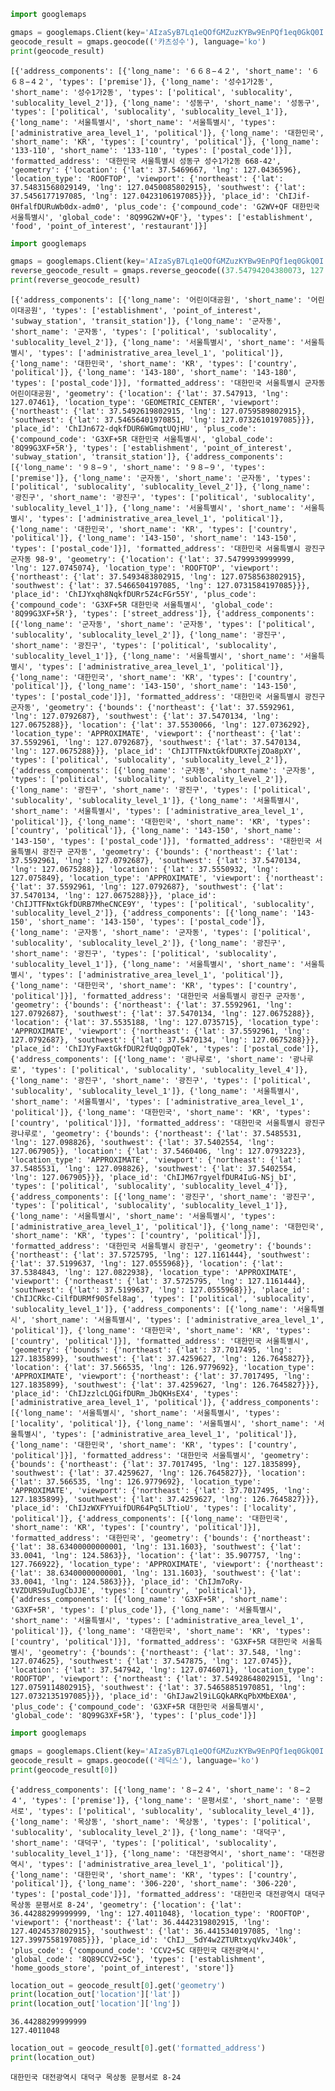 ```python
import googlemaps

gmaps = googlemaps.Client(key='AIzaSyB7Lq1eQOfGMZuzKYBw9EnPQf1eq0GkQ0I')
geocode_result = gmaps.geocode(('카츠성수'), language='ko')
print(geocode_result)
```

    [{'address_components': [{'long_name': '６６８−４２', 'short_name': '６６８−４２', 'types': ['premise']}, {'long_name': '성수1가2동', 'short_name': '성수1가2동', 'types': ['political', 'sublocality', 'sublocality_level_2']}, {'long_name': '성동구', 'short_name': '성동구', 'types': ['political', 'sublocality', 'sublocality_level_1']}, {'long_name': '서울특별시', 'short_name': '서울특별시', 'types': ['administrative_area_level_1', 'political']}, {'long_name': '대한민국', 'short_name': 'KR', 'types': ['country', 'political']}, {'long_name': '133-110', 'short_name': '133-110', 'types': ['postal_code']}], 'formatted_address': '대한민국 서울특별시 성동구 성수1가2동 668-42', 'geometry': {'location': {'lat': 37.5469667, 'lng': 127.0436596}, 'location_type': 'ROOFTOP', 'viewport': {'northeast': {'lat': 37.54831568029149, 'lng': 127.0450085802915}, 'southwest': {'lat': 37.5456177197085, 'lng': 127.0423106197085}}}, 'place_id': 'ChIJif-0HfalfDURuWb0dx-adm0', 'plus_code': {'compound_code': 'G2WV+QF 대한민국 서울특별시', 'global_code': '8Q99G2WV+QF'}, 'types': ['establishment', 'food', 'point_of_interest', 'restaurant']}]



```python
import googlemaps

gmaps = googlemaps.Client(key='AIzaSyB7Lq1eQOfGMZuzKYBw9EnPQf1eq0GkQ0I')
reverse_geocode_result = gmaps.reverse_geocode((37.54794204380073, 127.07460710236217), language='ko')
print(reverse_geocode_result)
```

    [{'address_components': [{'long_name': '어린이대공원', 'short_name': '어린이대공원', 'types': ['establishment', 'point_of_interest', 'subway_station', 'transit_station']}, {'long_name': '군자동', 'short_name': '군자동', 'types': ['political', 'sublocality', 'sublocality_level_2']}, {'long_name': '서울특별시', 'short_name': '서울특별시', 'types': ['administrative_area_level_1', 'political']}, {'long_name': '대한민국', 'short_name': 'KR', 'types': ['country', 'political']}, {'long_name': '143-180', 'short_name': '143-180', 'types': ['postal_code']}], 'formatted_address': '대한민국 서울특별시 군자동 어린이대공원', 'geometry': {'location': {'lat': 37.547913, 'lng': 127.07461}, 'location_type': 'GEOMETRIC_CENTER', 'viewport': {'northeast': {'lat': 37.5492619802915, 'lng': 127.0759589802915}, 'southwest': {'lat': 37.54656401970851, 'lng': 127.0732610197085}}}, 'place_id': 'ChIJn672-dqkfDUR6WGmqtUQjHU', 'plus_code': {'compound_code': 'G3XF+5R 대한민국 서울특별시', 'global_code': '8Q99G3XF+5R'}, 'types': ['establishment', 'point_of_interest', 'subway_station', 'transit_station']}, {'address_components': [{'long_name': '９８−９', 'short_name': '９８−９', 'types': ['premise']}, {'long_name': '군자동', 'short_name': '군자동', 'types': ['political', 'sublocality', 'sublocality_level_2']}, {'long_name': '광진구', 'short_name': '광진구', 'types': ['political', 'sublocality', 'sublocality_level_1']}, {'long_name': '서울특별시', 'short_name': '서울특별시', 'types': ['administrative_area_level_1', 'political']}, {'long_name': '대한민국', 'short_name': 'KR', 'types': ['country', 'political']}, {'long_name': '143-150', 'short_name': '143-150', 'types': ['postal_code']}], 'formatted_address': '대한민국 서울특별시 광진구 군자동 98-9', 'geometry': {'location': {'lat': 37.54799939999999, 'lng': 127.0745074}, 'location_type': 'ROOFTOP', 'viewport': {'northeast': {'lat': 37.5493483802915, 'lng': 127.0758563802915}, 'southwest': {'lat': 37.5466504197085, 'lng': 127.0731584197085}}}, 'place_id': 'ChIJYxqh8NqkfDURr5Z4cFGr55Y', 'plus_code': {'compound_code': 'G3XF+5R 대한민국 서울특별시', 'global_code': '8Q99G3XF+5R'}, 'types': ['street_address']}, {'address_components': [{'long_name': '군자동', 'short_name': '군자동', 'types': ['political', 'sublocality', 'sublocality_level_2']}, {'long_name': '광진구', 'short_name': '광진구', 'types': ['political', 'sublocality', 'sublocality_level_1']}, {'long_name': '서울특별시', 'short_name': '서울특별시', 'types': ['administrative_area_level_1', 'political']}, {'long_name': '대한민국', 'short_name': 'KR', 'types': ['country', 'political']}, {'long_name': '143-150', 'short_name': '143-150', 'types': ['postal_code']}], 'formatted_address': '대한민국 서울특별시 광진구 군자동', 'geometry': {'bounds': {'northeast': {'lat': 37.5592961, 'lng': 127.0792687}, 'southwest': {'lat': 37.5470134, 'lng': 127.0675288}}, 'location': {'lat': 37.5530066, 'lng': 127.0736292}, 'location_type': 'APPROXIMATE', 'viewport': {'northeast': {'lat': 37.5592961, 'lng': 127.0792687}, 'southwest': {'lat': 37.5470134, 'lng': 127.0675288}}}, 'place_id': 'ChIJTTFNxtGkfDURXTejZOa8pXY', 'types': ['political', 'sublocality', 'sublocality_level_2']}, {'address_components': [{'long_name': '군자동', 'short_name': '군자동', 'types': ['political', 'sublocality', 'sublocality_level_2']}, {'long_name': '광진구', 'short_name': '광진구', 'types': ['political', 'sublocality', 'sublocality_level_1']}, {'long_name': '서울특별시', 'short_name': '서울특별시', 'types': ['administrative_area_level_1', 'political']}, {'long_name': '대한민국', 'short_name': 'KR', 'types': ['country', 'political']}, {'long_name': '143-150', 'short_name': '143-150', 'types': ['postal_code']}], 'formatted_address': '대한민국 서울특별시 광진구 군자동', 'geometry': {'bounds': {'northeast': {'lat': 37.5592961, 'lng': 127.0792687}, 'southwest': {'lat': 37.5470134, 'lng': 127.0675288}}, 'location': {'lat': 37.5550932, 'lng': 127.075849}, 'location_type': 'APPROXIMATE', 'viewport': {'northeast': {'lat': 37.5592961, 'lng': 127.0792687}, 'southwest': {'lat': 37.5470134, 'lng': 127.0675288}}}, 'place_id': 'ChIJTTFNxtGkfDURB7MheCNCE9Y', 'types': ['political', 'sublocality', 'sublocality_level_2']}, {'address_components': [{'long_name': '143-150', 'short_name': '143-150', 'types': ['postal_code']}, {'long_name': '군자동', 'short_name': '군자동', 'types': ['political', 'sublocality', 'sublocality_level_2']}, {'long_name': '광진구', 'short_name': '광진구', 'types': ['political', 'sublocality', 'sublocality_level_1']}, {'long_name': '서울특별시', 'short_name': '서울특별시', 'types': ['administrative_area_level_1', 'political']}, {'long_name': '대한민국', 'short_name': 'KR', 'types': ['country', 'political']}], 'formatted_address': '대한민국 서울특별시 광진구 군자동', 'geometry': {'bounds': {'northeast': {'lat': 37.5592961, 'lng': 127.0792687}, 'southwest': {'lat': 37.5470134, 'lng': 127.0675288}}, 'location': {'lat': 37.5535188, 'lng': 127.0735715}, 'location_type': 'APPROXIMATE', 'viewport': {'northeast': {'lat': 37.5592961, 'lng': 127.0792687}, 'southwest': {'lat': 37.5470134, 'lng': 127.0675288}}}, 'place_id': 'ChIJYyFaxtGkfDUR2fUqOgpQTek', 'types': ['postal_code']}, {'address_components': [{'long_name': '광나루로', 'short_name': '광나루로', 'types': ['political', 'sublocality', 'sublocality_level_4']}, {'long_name': '광진구', 'short_name': '광진구', 'types': ['political', 'sublocality', 'sublocality_level_1']}, {'long_name': '서울특별시', 'short_name': '서울특별시', 'types': ['administrative_area_level_1', 'political']}, {'long_name': '대한민국', 'short_name': 'KR', 'types': ['country', 'political']}], 'formatted_address': '대한민국 서울특별시 광진구 광나루로', 'geometry': {'bounds': {'northeast': {'lat': 37.5485531, 'lng': 127.098826}, 'southwest': {'lat': 37.5402554, 'lng': 127.067905}}, 'location': {'lat': 37.5460406, 'lng': 127.0793223}, 'location_type': 'APPROXIMATE', 'viewport': {'northeast': {'lat': 37.5485531, 'lng': 127.098826}, 'southwest': {'lat': 37.5402554, 'lng': 127.067905}}}, 'place_id': 'ChIJM67rgyelfDUR4IuG-NSj_bI', 'types': ['political', 'sublocality', 'sublocality_level_4']}, {'address_components': [{'long_name': '광진구', 'short_name': '광진구', 'types': ['political', 'sublocality', 'sublocality_level_1']}, {'long_name': '서울특별시', 'short_name': '서울특별시', 'types': ['administrative_area_level_1', 'political']}, {'long_name': '대한민국', 'short_name': 'KR', 'types': ['country', 'political']}], 'formatted_address': '대한민국 서울특별시 광진구', 'geometry': {'bounds': {'northeast': {'lat': 37.5725795, 'lng': 127.1161444}, 'southwest': {'lat': 37.5199637, 'lng': 127.0555968}}, 'location': {'lat': 37.5384843, 'lng': 127.0822938}, 'location_type': 'APPROXIMATE', 'viewport': {'northeast': {'lat': 37.5725795, 'lng': 127.1161444}, 'southwest': {'lat': 37.5199637, 'lng': 127.0555968}}}, 'place_id': 'ChIJCRkc-CilfDURMf90Sfel8ag', 'types': ['political', 'sublocality', 'sublocality_level_1']}, {'address_components': [{'long_name': '서울특별시', 'short_name': '서울특별시', 'types': ['administrative_area_level_1', 'political']}, {'long_name': '대한민국', 'short_name': 'KR', 'types': ['country', 'political']}], 'formatted_address': '대한민국 서울특별시', 'geometry': {'bounds': {'northeast': {'lat': 37.7017495, 'lng': 127.1835899}, 'southwest': {'lat': 37.4259627, 'lng': 126.7645827}}, 'location': {'lat': 37.566535, 'lng': 126.9779692}, 'location_type': 'APPROXIMATE', 'viewport': {'northeast': {'lat': 37.7017495, 'lng': 127.1835899}, 'southwest': {'lat': 37.4259627, 'lng': 126.7645827}}}, 'place_id': 'ChIJzzlcLQGifDURm_JbQKHsEX4', 'types': ['administrative_area_level_1', 'political']}, {'address_components': [{'long_name': '서울특별시', 'short_name': '서울특별시', 'types': ['locality', 'political']}, {'long_name': '서울특별시', 'short_name': '서울특별시', 'types': ['administrative_area_level_1', 'political']}, {'long_name': '대한민국', 'short_name': 'KR', 'types': ['country', 'political']}], 'formatted_address': '대한민국 서울특별시', 'geometry': {'bounds': {'northeast': {'lat': 37.7017495, 'lng': 127.1835899}, 'southwest': {'lat': 37.4259627, 'lng': 126.7645827}}, 'location': {'lat': 37.566535, 'lng': 126.9779692}, 'location_type': 'APPROXIMATE', 'viewport': {'northeast': {'lat': 37.7017495, 'lng': 127.1835899}, 'southwest': {'lat': 37.4259627, 'lng': 126.7645827}}}, 'place_id': 'ChIJzWXFYYuifDUR64Pq5LTtioU', 'types': ['locality', 'political']}, {'address_components': [{'long_name': '대한민국', 'short_name': 'KR', 'types': ['country', 'political']}], 'formatted_address': '대한민국', 'geometry': {'bounds': {'northeast': {'lat': 38.63400000000001, 'lng': 131.1603}, 'southwest': {'lat': 33.0041, 'lng': 124.5863}}, 'location': {'lat': 35.907757, 'lng': 127.766922}, 'location_type': 'APPROXIMATE', 'viewport': {'northeast': {'lat': 38.63400000000001, 'lng': 131.1603}, 'southwest': {'lat': 33.0041, 'lng': 124.5863}}}, 'place_id': 'ChIJm7oRy-tVZDURS9uIugCbJJE', 'types': ['country', 'political']}, {'address_components': [{'long_name': 'G3XF+5R', 'short_name': 'G3XF+5R', 'types': ['plus_code']}, {'long_name': '서울특별시', 'short_name': '서울특별시', 'types': ['administrative_area_level_1', 'political']}, {'long_name': '대한민국', 'short_name': 'KR', 'types': ['country', 'political']}], 'formatted_address': 'G3XF+5R 대한민국 서울특별시', 'geometry': {'bounds': {'northeast': {'lat': 37.548, 'lng': 127.074625}, 'southwest': {'lat': 37.547875, 'lng': 127.0745}}, 'location': {'lat': 37.547942, 'lng': 127.0746071}, 'location_type': 'ROOFTOP', 'viewport': {'northeast': {'lat': 37.54928648029151, 'lng': 127.0759114802915}, 'southwest': {'lat': 37.54658851970851, 'lng': 127.0732135197085}}}, 'place_id': 'GhIJaw2l9iLGQkARKqPbXMbEX0A', 'plus_code': {'compound_code': 'G3XF+5R 대한민국 서울특별시', 'global_code': '8Q99G3XF+5R'}, 'types': ['plus_code']}]



```python
import googlemaps

gmaps = googlemaps.Client(key='AIzaSyB7Lq1eQOfGMZuzKYBw9EnPQf1eq0GkQ0I')
geocode_result = gmaps.geocode(('레딕스'), language='ko')
print(geocode_result[0])
```

    {'address_components': [{'long_name': '８−２４', 'short_name': '８−２４', 'types': ['premise']}, {'long_name': '문평서로', 'short_name': '문평서로', 'types': ['political', 'sublocality', 'sublocality_level_4']}, {'long_name': '목상동', 'short_name': '목상동', 'types': ['political', 'sublocality', 'sublocality_level_2']}, {'long_name': '대덕구', 'short_name': '대덕구', 'types': ['political', 'sublocality', 'sublocality_level_1']}, {'long_name': '대전광역시', 'short_name': '대전광역시', 'types': ['administrative_area_level_1', 'political']}, {'long_name': '대한민국', 'short_name': 'KR', 'types': ['country', 'political']}, {'long_name': '306-220', 'short_name': '306-220', 'types': ['postal_code']}], 'formatted_address': '대한민국 대전광역시 대덕구 목상동 문평서로 8-24', 'geometry': {'location': {'lat': 36.44288299999999, 'lng': 127.4011048}, 'location_type': 'ROOFTOP', 'viewport': {'northeast': {'lat': 36.4442319802915, 'lng': 127.4024537802915}, 'southwest': {'lat': 36.4415340197085, 'lng': 127.3997558197085}}}, 'place_id': 'ChIJ__5dY4w2ZTURtxyqVkvJ40k', 'plus_code': {'compound_code': 'CCV2+5C 대한민국 대전광역시', 'global_code': '8Q89CCV2+5C'}, 'types': ['establishment', 'home_goods_store', 'point_of_interest', 'store']}



```python
location_out = geocode_result[0].get('geometry')
print(location_out['location']['lat'])
print(location_out['location']['lng'])
```

    36.44288299999999
    127.4011048



```python
location_out = geocode_result[0].get('formatted_address')
print(location_out)
```

    대한민국 대전광역시 대덕구 목상동 문평서로 8-24



```python

```
